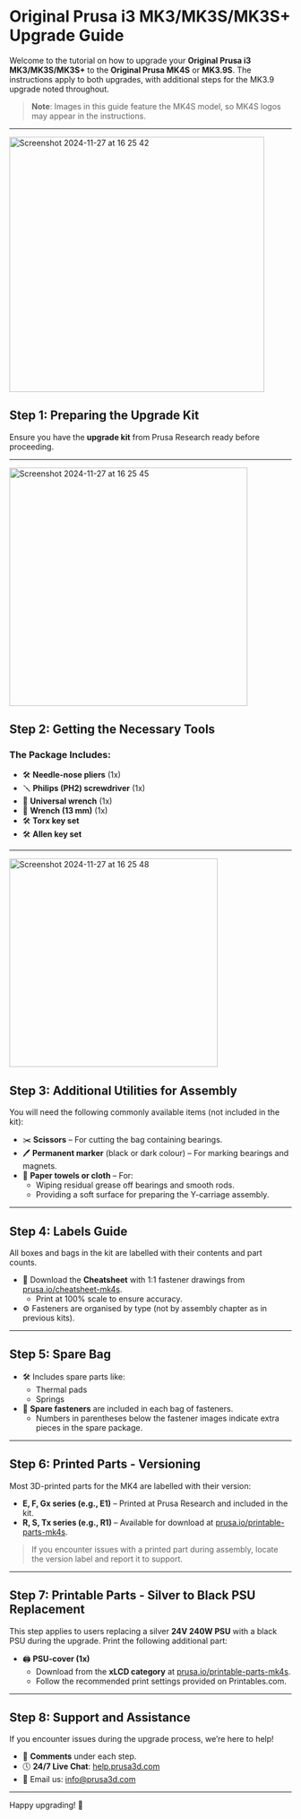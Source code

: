 # Original Prusa i3 MK3/MK3S/MK3S+ Upgrade Guide

Welcome to the tutorial on how to upgrade your **Original Prusa i3 MK3/MK3S/MK3S+** to the **Original Prusa MK4S** or **MK3.9S**. The instructions apply to both upgrades, with additional steps for the MK3.9 upgrade noted throughout.

> **Note**: Images in this guide feature the MK4S model, so MK4S logos may appear in the instructions.

---
<img width="455" alt="Screenshot 2024-11-27 at 16 25 42" src="https://github.com/user-attachments/assets/9d41a012-68a9-4bac-8a28-c43de8c87e04">

## **Step 1: Preparing the Upgrade Kit**
Ensure you have the **upgrade kit** from Prusa Research ready before proceeding.

---
<img width="425" alt="Screenshot 2024-11-27 at 16 25 45" src="https://github.com/user-attachments/assets/fa2117b9-05ee-41b7-b074-b04d9c812568">

## **Step 2: Getting the Necessary Tools**
### The Package Includes:
- 🛠 **Needle-nose pliers** (1x)
- 🪛 **Philips (PH2) screwdriver** (1x)
- 🔧 **Universal wrench** (1x)
- 🔧 **Wrench (13 mm)** (1x)
- 🛠 **Torx key set**
- 🛠 **Allen key set**

---
<img width="372" alt="Screenshot 2024-11-27 at 16 25 48" src="https://github.com/user-attachments/assets/70fcc217-548e-44a6-aad4-839b6d690b0c">

## **Step 3: Additional Utilities for Assembly**

You will need the following commonly available items (not included in the kit):
- ✂️ **Scissors** – For cutting the bag containing bearings.
- 🖊 **Permanent marker** (black or dark colour) – For marking bearings and magnets.
- 🧻 **Paper towels or cloth** – For:
  - Wiping residual grease off bearings and smooth rods.
  - Providing a soft surface for preparing the Y-carriage assembly.

---

## **Step 4: Labels Guide**

All boxes and bags in the kit are labelled with their contents and part counts.

- 📄 Download the **Cheatsheet** with 1:1 fastener drawings from [prusa.io/cheatsheet-mk4s](https://prusa.io/cheatsheet-mk4s). 
  - Print at 100% scale to ensure accuracy.
- ⚙️ Fasteners are organised by type (not by assembly chapter as in previous kits).

---

## **Step 5: Spare Bag**
- 🛠 Includes spare parts like:
  - Thermal pads
  - Springs
- 🔩 **Spare fasteners** are included in each bag of fasteners.
  - Numbers in parentheses below the fastener images indicate extra pieces in the spare package.

---

## **Step 6: Printed Parts - Versioning**
Most 3D-printed parts for the MK4 are labelled with their version:

- **E, F, Gx series (e.g., E1)** – Printed at Prusa Research and included in the kit.
- **R, S, Tx series (e.g., R1)** – Available for download at [prusa.io/printable-parts-mk4s](https://prusa.io/printable-parts-mk4s).

> If you encounter issues with a printed part during assembly, locate the version label and report it to support.

---

## **Step 7: Printable Parts - Silver to Black PSU Replacement**
This step applies to users replacing a silver **24V 240W PSU** with a black PSU during the upgrade. Print the following additional part:

- 🖨 **PSU-cover (1x)**
  - Download from the **xLCD category** at [prusa.io/printable-parts-mk4s](https://prusa.io/printable-parts-mk4s).
  - Follow the recommended print settings provided on Printables.com.

---

## **Step 8: Support and Assistance**
If you encounter issues during the upgrade process, we’re here to help!

- 💬 **Comments** under each step.
- 🕔 **24/7 Live Chat**: [help.prusa3d.com](https://help.prusa3d.com)
- 📧 Email us: [info@prusa3d.com](mailto:info@prusa3d.com)

---

Happy upgrading! 🚀
